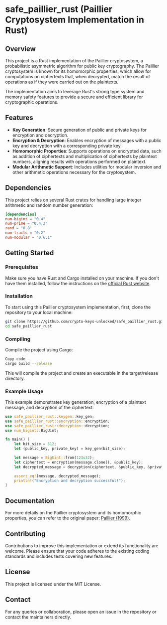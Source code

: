 # safe_paillier_rust (Paillier Cryptosystem Implementation in Rust)

## Overview
This project is a Rust implementation of the Paillier cryptosystem, a probabilistic asymmetric algorithm for public key cryptography. The Paillier cryptosystem is known for its homomorphic properties, which allow for computations on ciphertexts that, when decrypted, match the result of operations as if they were carried out on the plaintexts.

The implementation aims to leverage Rust's strong type system and memory safety features to provide a secure and efficient library for cryptographic operations.

## Features
- **Key Generation**: Secure generation of public and private keys for encryption and decryption.
- **Encryption & Decryption**: Enables encryption of messages with a public key and decryption with a corresponding private key.
- **Homomorphic Properties**: Supports operations on encrypted data, such as addition of ciphertexts and multiplication of ciphertexts by plaintext numbers, aligning results with operations performed on plaintext.
- **Modular Arithmetic Support**: Includes utilities for modular inversion and other arithmetic operations necessary for the cryptosystem.

## Dependencies
This project relies on several Rust crates for handling large integer arithmetic and random number generation:

```toml
[dependencies]
num-bigint = "0.4"
num-prime = "0.4.3"
rand = "0.8"
num-traits = "0.2"
num-modular = "0.6.1"
```

## Getting Started

### Prerequisites
Make sure you have Rust and Cargo installed on your machine. If you don't have them installed, follow the instructions on the [official Rust website](https://www.rust-lang.org/learn/get-started).

### Installation
To start using this Paillier cryptosystem implementation, first, clone the repository to your local machine:

```bash
git clone https://github.com/crypto-keys-unlocked/safe_paillier_rust.git
cd safe_paillier_rust
```
### Compiling
Compile the project using Cargo:

```bash
Copy code
cargo build --release
```
This will compile the project and create an executable in the target/release directory.


### Example Usage
This example demonstrates key generation, encryption of a plaintext message, and decryption of the ciphertext:

```rust
use safe_paillier_rust::keygen::key_gen;
use safe_paillier_rust::encryption::encryption;
use safe_paillier_rust::decryption::decryption;
use num_bigint::BigUint;

fn main() {
    let bit_size = 512;
    let (public_key, private_key) = key_gen(bit_size);

    let message = BigUint::from(123u32);
    let ciphertext = encryption(message.clone(), &public_key);
    let decrypted_message = decryption(ciphertext, &public_key, &private_key);

    assert_eq!(message, decrypted_message);
    println!("Encryption and decryption successful!");
}
```

## Documentation
For more details on the Paillier cryptosystem and its homomorphic properties, you can refer to the original paper: [Paillier (1999)](https://link.springer.com/content/pdf/10.1007%2F3-540-48910-X_16.pdf).

## Contributing
Contributions to improve this implementation or extend its functionality are welcome. Please ensure that your code adheres to the existing coding standards and includes tests covering new features.

## License
This project is licensed under the MIT License.

## Contact
For any queries or collaboration, please open an issue in the repository or contact the maintainers directly.
